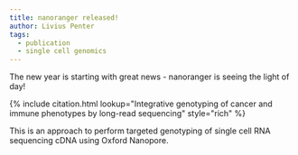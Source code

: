 ```yaml
---
title: nanoranger released!
author: Livius Penter
tags:
  - publication
  - single cell genomics
---
```


The new year is starting with great news - nanoranger is seeing the light of day!

{% include citation.html lookup="Integrative genotyping of cancer and immune phenotypes by long-read sequencing" style="rich" %}

This is an approach to perform targeted genotyping of single cell RNA sequencing cDNA 
using Oxford Nanopore. 
